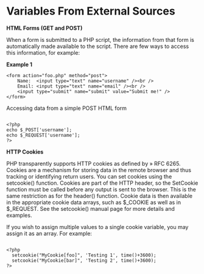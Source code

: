 # Variables From External Sources

**HTML Forms (GET and POST)**

When a form is submitted to a PHP script, the information from that form is automatically made available to the script. There are few ways to access this information, for example: 

**Example 1**

```apacheconfig
<form action="foo.php" method="post">
    Name:  <input type="text" name="username" /><br />
    Email: <input type="text" name="email" /><br />
    <input type="submit" name="submit" value="Submit me!" />
</form>
```

Accessing data from a simple POST HTML form

```apacheconfig

<?php
echo $_POST['username'];
echo $_REQUEST['username'];
?>

```

**HTTP Cookies**

PHP transparently supports HTTP cookies as defined by » RFC 6265. Cookies are a mechanism for storing data in the remote browser and thus tracking or identifying return users. You can set cookies using the setcookie() function. Cookies are part of the HTTP header, so the SetCookie function must be called before any output is sent to the browser. This is the same restriction as for the header() function. Cookie data is then available in the appropriate cookie data arrays, such as $_COOKIE as well as in $_REQUEST. See the setcookie() manual page for more details and examples.

If you wish to assign multiple values to a single cookie variable, you may assign it as an array. For example: 

```apacheconfig

<?php
  setcookie("MyCookie[foo]", 'Testing 1', time()+3600);
  setcookie("MyCookie[bar]", 'Testing 2', time()+3600);
?>

```


